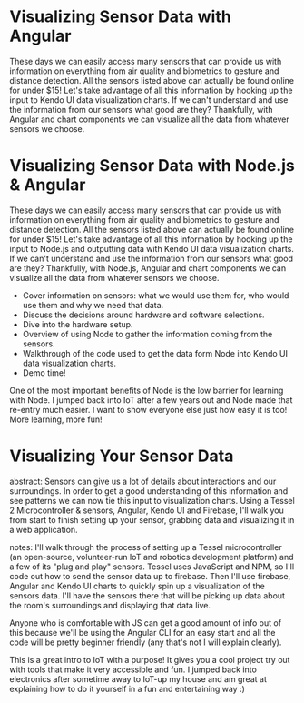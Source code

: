 # Visualizing Sensor Data with Angular

These days we can easily access many sensors that can provide us with information on everything from air quality and biometrics to gesture and distance detection. All the sensors listed above can actually be found online for under $15! Let's take advantage of all this information by hooking up the input to Kendo UI data visualization charts. If we can't understand and use the information from our sensors what good are they? Thankfully, with Angular and chart components we can visualize all the data from whatever sensors we choose.

# Visualizing Sensor Data with Node.js & Angular

These days we can easily access many sensors that can provide us with information on everything from air quality and biometrics to gesture and distance detection. All the sensors listed above can actually be found online for under $15!
Let's take advantage of all this information by hooking up the input to Node.js and outputting data with Kendo UI data visualization charts. If we can't understand and use the information from our sensors what good are they? Thankfully, with Node.js, Angular and chart components we can visualize all the data from whatever sensors we choose.

- Cover information on sensors: what we would use them for, who would use them and why we need that data.
- Discuss the decisions around hardware and software selections.
- Dive into the hardware setup.
- Overview of using Node to gather the information coming from the sensors.
- Walkthrough of the code used to get the data form Node into Kendo UI data visualization charts.
- Demo time!

One of the most important benefits of Node is the low barrier for learning with Node. I jumped back into IoT after a few years out and Node made that re-entry much easier. I want to show everyone else just how easy it is too! More learning, more fun!

# Visualizing Your Sensor Data

abstract: Sensors can give us a lot of details about interactions and our surroundings. In order to get a good understanding of this information and see patterns we can now tie this input to visualization charts. Using a Tessel 2 Microcontroller & sensors, Angular, Kendo UI and Firebase, I'll walk you from start to finish setting up your sensor, grabbing data and visualizing it in a web application.

notes: I'll walk through the process of setting up a Tessel microcontroller (an open-source, volunteer-run IoT and robotics development platform) and a few of its "plug and play" sensors. Tessel uses JavaScript and NPM, so I'll code out how to send the sensor data up to firebase. Then I'll use firebase, Angular and Kendo UI charts to quickly spin up a visualization of the sensors data. I'll have the sensors there that will be picking up data about the room's surroundings and displaying that data live.

Anyone who is comfortable with JS can get a good amount of info out of this because we'll be using the Angular CLI for an easy start and all the code will be pretty beginner friendly (any that's not I will explain clearly).

This is a great intro to IoT with a purpose! It gives you a cool project try out with tools that make it very accessible and fun. I jumped back into electronics after sometime away to IoT-up my house and am great at explaining how to do it yourself in a fun and entertaining way :)
